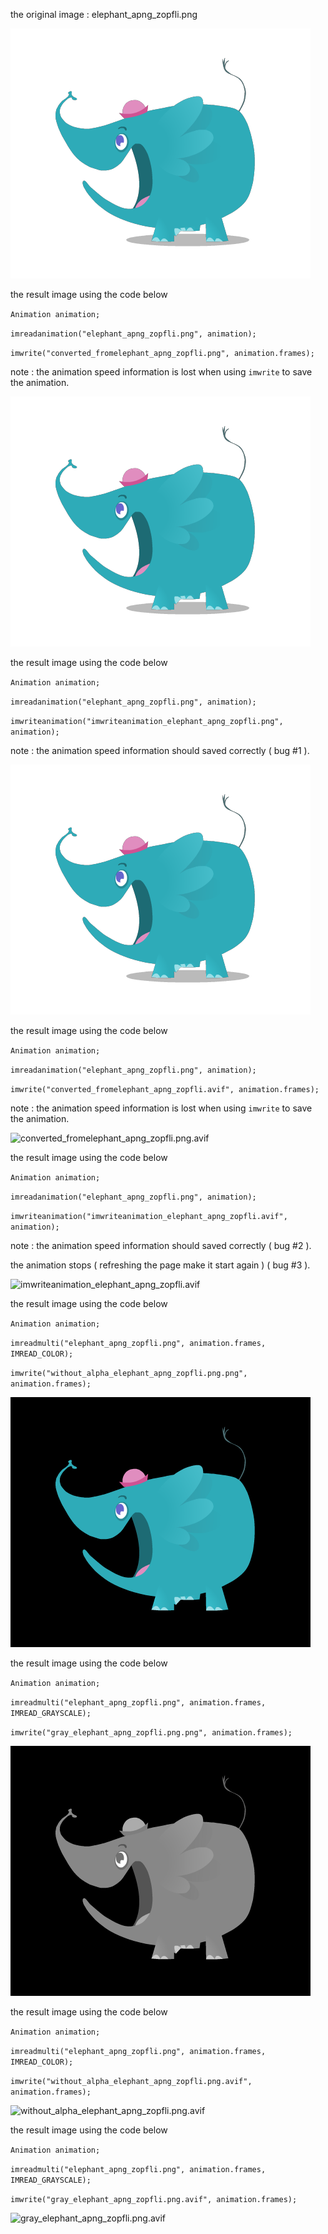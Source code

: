 the original image : elephant_apng_zopfli.png

![elephant_apng_zopfli.png](https://raw.githubusercontent.com/sturkmen72/opencv-apng/master/elephant_apng_zopfli/elephant_apng_zopfli.png)

the result image using the code below

`Animation animation;`

`imreadanimation("elephant_apng_zopfli.png", animation);`

`imwrite("converted_fromelephant_apng_zopfli.png", animation.frames);`

note : the animation speed information is lost when using `imwrite` to save the animation.

![converted_fromelephant_apng_zopfli.png.png](https://raw.githubusercontent.com/sturkmen72/opencv-apng/master/elephant_apng_zopfli/converted_fromelephant_apng_zopfli.png.png)

the result image using the code below

`Animation animation;`

`imreadanimation("elephant_apng_zopfli.png", animation);`

`imwriteanimation("imwriteanimation_elephant_apng_zopfli.png", animation);`

note : the animation speed information should saved correctly ( bug #1 ).

![imwriteanimation_elephant_apng_zopfli.png](https://raw.githubusercontent.com/sturkmen72/opencv-apng/master/elephant_apng_zopfli/imwriteanimation_elephant_apng_zopfli.png)


the result image using the code below

`Animation animation;`

`imreadanimation("elephant_apng_zopfli.png", animation);`

`imwrite("converted_fromelephant_apng_zopfli.avif", animation.frames);`

note : the animation speed information is lost when using `imwrite` to save the animation.

![converted_fromelephant_apng_zopfli.png.avif](https://raw.githubusercontent.com/sturkmen72/opencv-apng/master/elephant_apng_zopfli/converted_fromelephant_apng_zopfli.png.avif)

the result image using the code below

`Animation animation;`

`imreadanimation("elephant_apng_zopfli.png", animation);`

`imwriteanimation("imwriteanimation_elephant_apng_zopfli.avif", animation);`

note : the animation speed information should saved correctly ( bug #2 ).

the animation stops ( refreshing the page make it start again ) ( bug #3 ).

![imwriteanimation_elephant_apng_zopfli.avif](https://raw.githubusercontent.com/sturkmen72/opencv-apng/master/elephant_apng_zopfli/imwriteanimation_elephant_apng_zopfli.avif)



the result image using the code below

`Animation animation;`

`imreadmulti("elephant_apng_zopfli.png", animation.frames, IMREAD_COLOR);`

`imwrite("without_alpha_elephant_apng_zopfli.png.png", animation.frames);`

![without_alpha_elephant_apng_zopfli.png.png](https://raw.githubusercontent.com/sturkmen72/opencv-apng/master/elephant_apng_zopfli/without_alpha_elephant_apng_zopfli.png.png)


the result image using the code below

`Animation animation;`

`imreadmulti("elephant_apng_zopfli.png", animation.frames, IMREAD_GRAYSCALE);`

`imwrite("gray_elephant_apng_zopfli.png.png", animation.frames);`

![gray_elephant_apng_zopfli.png.png](https://raw.githubusercontent.com/sturkmen72/opencv-apng/master/elephant_apng_zopfli/gray_elephant_apng_zopfli.png.png)


the result image using the code below

`Animation animation;`

`imreadmulti("elephant_apng_zopfli.png", animation.frames, IMREAD_COLOR);`

`imwrite("without_alpha_elephant_apng_zopfli.png.avif", animation.frames);`

![without_alpha_elephant_apng_zopfli.png.avif](https://raw.githubusercontent.com/sturkmen72/opencv-apng/master/elephant_apng_zopfli/without_alpha_elephant_apng_zopfli.png.avif)


the result image using the code below

`Animation animation;`

`imreadmulti("elephant_apng_zopfli.png", animation.frames, IMREAD_GRAYSCALE);`

`imwrite("gray_elephant_apng_zopfli.png.avif", animation.frames);`

![gray_elephant_apng_zopfli.png.avif](https://raw.githubusercontent.com/sturkmen72/opencv-apng/master/elephant_apng_zopfli/gray_elephant_apng_zopfli.png.avif)
